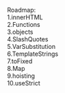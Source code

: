 Roadmap:<br>
    1.innerHTML<br>
    2.Functions<br>
    3.objects<br>
    4.SlashQuotes<br>
    5.VarSubstitution<br>
    6.TemplateStrings<br>
    7.toFixed<br>
    8.Map<br>
    9.hoisting<br>
    10.useStrict<br>

